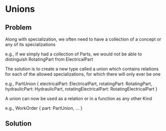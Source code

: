 # Unions

## Problem

Along with specialization, we often need to have a collection of a concept or any of its specializations

e.g., if we simply had a collection of Parts, we would not be able to distinguish RotatingPart from ElectricalPart

The solution is to create a new type called a union which contains relations for each of the allowed specializations, for which there will only ever be one

e.g., PartUnion { electricalPart: ElectricalPart, rotatingPart: RotatingPart, hydraulicPart: HydraulicPart, rotatingElectricalPart: RotatingElectricalPart }

A union can now be used as a relation or in a function as any other Kind

e.g., WorkOrder { part: PartUnion, ... }

## Solution

